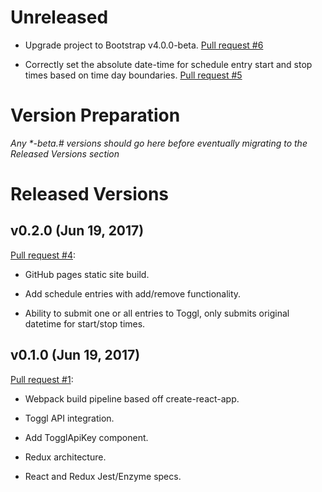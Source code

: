 # Unreleased

* Upgrade project to Bootstrap v4.0.0-beta. [Pull request #6](https://github.com/patferguson/scheduler-for-toggl/pull/6)

* Correctly set the absolute date-time for schedule entry start and stop times based on time day boundaries. [Pull request #5](https://github.com/patferguson/scheduler-for-toggl/pull/5)

# Version Preparation

*Any \*-beta.\# versions should go here before eventually migrating to the Released Versions section*

# Released Versions

## v0.2.0 (Jun 19, 2017)

[Pull request #4](https://github.com/patferguson/scheduler-for-toggl/pull/4):

* GitHub pages static site build.

* Add schedule entries with add/remove functionality.

* Ability to submit one or all entries to Toggl, only submits original datetime for start/stop times.

## v0.1.0 (Jun 19, 2017)

[Pull request #1](https://github.com/patferguson/scheduler-for-toggl/pull/1):

* Webpack build pipeline based off create-react-app.

* Toggl API integration.

* Add TogglApiKey component.

* Redux architecture.

* React and Redux Jest/Enzyme specs.
